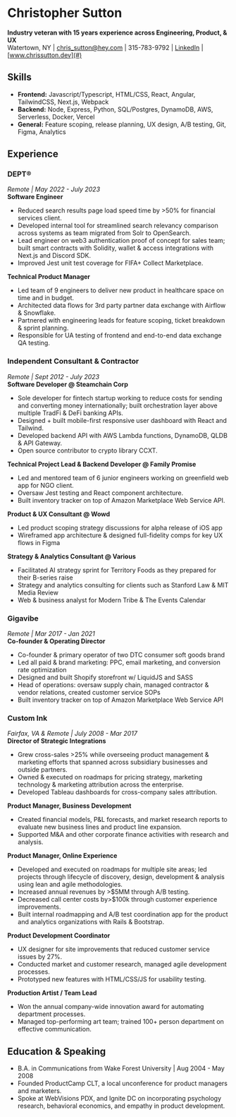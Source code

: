 # Christopher Sutton
**Industry veteran with 15 years experience across Engineering, Product, & UX**  
Watertown, NY | [chris_sutton@hey.com](mailto:chris_sutton@hey.com) | 315-783-9792 | [LinkedIn](#) | [www.chrissutton.dev](#)

## Skills
- **Frontend:** Javascript/Typescript, HTML/CSS, React, Angular, TailwindCSS, Next.js, Webpack
- **Backend:** Node, Express, Python, SQL/Postgres, DynamoDB, AWS, Serverless, Docker, Vercel
- **General:** Feature scoping, release planning, UX design, A/B testing, Git, Figma, Analytics

## Experience
### DEPT®
_Remote | May 2022 - July 2023_  
**Software Engineer**
- Reduced search results page load speed time by >50% for financial services client.
- Developed internal tool for streamlined search relevancy comparison across systems as team migrated from Solr to OpenSearch.
- Lead engineer on web3 authentication proof of concept for sales team; built smart contracts with Solidity, wallet & access integrations with Next.js and Discord SDK.
- Improved Jest unit test coverage for FIFA+ Collect Marketplace.

**Technical Product Manager**
- Led team of 9 engineers to deliver new product in healthcare space on time and in budget.
- Architected data flows for 3rd party partner data exchange with Airflow & Snowflake.
- Partnered with engineering leads for feature scoping, ticket breakdown & sprint planning.
- Responsible for UA testing of frontend and end-to-end data exchange QA testing.

### Independent Consultant & Contractor
_Remote | Sept 2012 - July 2023_  
**Software Developer @ Steamchain Corp**
- Sole developer for fintech startup working to reduce costs for sending and converting money internationally; built orchestration layer above multiple TradFi & DeFi banking APIs.
- Designed + built mobile-first responsive user dashboard with React and Tailwind.
- Developed backend API with AWS Lambda functions, DynamoDB, QLDB & API Gateway.
- Open source contributor to crypto library CCXT.

**Technical Project Lead & Backend Developer @ Family Promise**
- Led and mentored team of 6 junior engineers working on greenfield web app for NGO client.
- Oversaw Jest testing and React component architecture.
- Built inventory tracker on top of Amazon Marketplace Web Service API.

**Product & UX Consultant @ Wowd**
- Led product scoping strategy discussions for alpha release of iOS app
- Wireframed app architecture & designed full-fidelity comps for key UX flows in Figma

**Strategy & Analytics Consultant @ Various**
- Facilitated AI strategy sprint for Territory Foods as they prepared for their B-series raise
- Strategy and analytics consulting for clients such as Stanford Law & MIT Media Review
- Web & business analyst for Modern Tribe & The Events Calendar

### Gigavibe
_Remote | Mar 2017 - Jan 2021_  
**Co-founder & Operating Director**
- Co-founder & primary operator of two DTC consumer soft goods brand
- Led all paid & brand marketing: PPC, email marketing, and conversion rate optimization
- Designed and built Shopify storefront w/ LiquidJS and SASS
- Head of operations: oversaw supply chain, managed contractor & vendor relations, created customer service SOPs
- Built inventory tracker on top of Amazon Marketplace Web Service API

### Custom Ink
_Fairfax, VA & Remote | July 2008 - Mar 2017_  
**Director of Strategic Integrations**
- Grew cross-sales >25% while overseeing product management & marketing efforts that spanned across subsidiary businesses and outside partners.
- Owned & executed on roadmaps for pricing strategy, marketing technology & marketing attribution across the enterprise.
- Developed Tableau dashboards for cross-company sales attribution.

**Product Manager, Business Development**
- Created financial models, P&L forecasts, and market research reports to evaluate new business lines and product line expansion.
- Supported M&A and other corporate finance activities with research and analysis.

**Product Manager, Online Experience**
- Developed and executed on roadmaps for multiple site areas; led projects through lifecycle of discovery, design, development & analysis using lean and agile methodologies.
- Increased annual revenues by >$5MM through A/B testing.
- Decreased call center costs by>$100k through customer experience improvements.
- Built internal roadmapping and A/B test coordination app for the product and analytics organizations with Rails & Bootstrap.

**Product Development Coordinator**
- UX designer for site improvements that reduced customer service issues by 27%.
- Conducted market and customer research, managed agile development processes.
- Prototyped new features with HTML/CSS/JS for usability testing.

**Production Artist / Team Lead**
- Won the annual company-wide innovation award for automating department processes.
- Managed top-performing art team; trained 100+ person department on effective communication.

## Education & Speaking
- B.A. in Communications from Wake Forest University | Aug 2004 - May 2008
- Founded ProductCamp CLT, a local unconference for product managers and marketers.
- Spoke at WebVisions PDX, and Ignite DC on incorporating psychology research, behavioral economics, and empathy in product development.
